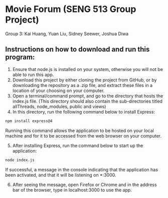 # Movie Forum (SENG 513 Group Project)
Group 3:
Kai Huang,
Yuan Liu,
Sidney Seewer,
Joshua Diwa

## Instructions on how to download and run this program:
1. Ensure that node.js is installed on your system, otherwise you will not be able to run this app.
2. Download this project by either cloning the project from GitHub, or by downloading the repository as a .zip file, and extract these files in a location of your choosing on your computer.
3. Open a terminal/command prompt, and go to the directory that hosts the index.js file. (This directory should also contain the sub-directories titled allThreads, node_modules, public and views)
4. In this directory, run the following command below to install Express:

```bash
npm install express@4
```
Running this command allows the application to be hosted on your local machine and for it to be accessed from the web browser on your computer.

5. After installing Express, run the command below to start up the application:

```bash
node index.js
```

If successful, a message in the console indicating that the application has been activated, and that it will be listening on *:3000.

6. After seeing the message, open Firefox or Chrome and in the address bar of the browser, type in localhost:3000 to use the app.
